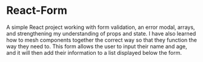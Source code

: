 # React-Form
A simple React project working with form validation, an error modal, arrays, and strengthening my understanding of props and state. 
I have also learned how to mesh components together the correct way so that they function the way they need to.
This form allows the user to input their name and age, and it will then add their information to a list displayed below the form.
